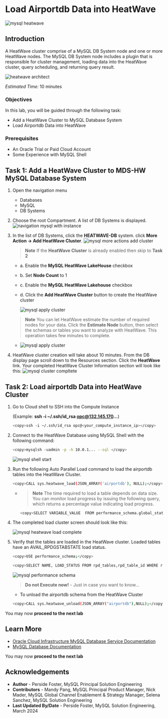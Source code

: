 # Load Airportdb Data into HeatWave

![mysql heatwave](./images/mysql-heatwave-logo.jpg "mysql heatwave")

## Introduction

A HeatWave cluster comprise of a MySQL DB System node and one or more HeatWave nodes. The MySQL DB System node includes a plugin that is responsible for cluster management, loading data into the HeatWave cluster, query scheduling, and returning query result.

![heatwave architect](./images/mysql-heatwave-architecture.png "heatwave architect ")

_Estimated Time:_ 10 minutes

[//]:    [](youtube:OzqCt3XATto)

### Objectives

In this lab, you will be guided through the following task:

- Add a HeatWave Cluster to MySQL Database System
- Load Airportdb Data into HeatWave

### Prerequisites

- An Oracle Trial or Paid Cloud Account
- Some Experience with MySQL Shell


## Task 1: Add a HeatWave Cluster to MDS-HW MySQL Database System

1. Open the navigation menu  
    - Databases
    - MySQL
    - DB Systems
2. Choose the root Compartment. A list of DB Systems is displayed.
    ![navigation mysql with instance](./images/navigation-mysql-with-instance.png "navigation mysql with instance")

3. In the list of DB Systems, click the **HEATWAVE-DB** system. click **More Action ->  Add HeatWave Cluster**.
    ![mysql more actions add cluster](./images/mysql-more-actions-add-cluster.png " mysql more actions add cluster")

    >**Note** If the **HeatWave Cluster** is already enabled then skip to **Task 2**

    - a. Enable the **MySQL HeatWave LakeHouse** checkbox
    - b. Set **Node Count** to 1 
    - c. Enable the **MySQL HeatWave Lakehouse** checkbox
    - d. Click the **Add HeatWave Cluster** button to create the HeatWave cluster

        ![mysql apply cluster](./images/mysql-apply-cluster.png " mysql apply cluster")

    >**Note** You can let HeatWave estimate the number of required nodes for your data. Click the **Estimate Node** button,  then select the schemas or tables you want to analyze with HeatWave. This operation takes few minutes to complete.

    - ![mysql apply cluster](./images/mysql-cluster-estimate.png " mysql apply cluster")

4. HeatWave cluster creation will take about 10 minutes. From the DB display page scroll down to the Resources section. Click the **HeatWave** link. Your completed HeatWave Cluster Information section will look like this:
    ![mysql cluster compltete](./images/mysql-cluster-complete.png "mysql cluster compltete")

## Task 2: Load airportdb Data into HeatWave Cluster

1. Go to Cloud shell to SSH into the Compute Instance

    (Example: **ssh -i ~/.ssh/id_rsa opc@132.145.170...**) 

    ```bash
    <copy>ssh -i ~/.ssh/id_rsa opc@<your_compute_instance_ip></copy>
    ```

2. Connect to the HeatWave Database using MySQL Shell with the following command:

     ```bash
    <copy>mysqlsh -uadmin -p -h 10.0.1... --sql </copy>
    ```

    ![mysql shell start](./images/mysql-shell-start.png "mysql shell start ")

3. Run the following Auto Parallel Load command to load the airportdb tables into the HeatWave Cluster.

     ```bash
    <copy>CALL sys.heatwave_load(JSON_ARRAY('airportdb'), NULL);</copy>
    ```

    - >**Note** The time required to load a table depends on data size. You can monitor load progress by issuing the following query, which returns a percentage value indicating load progress.

        ```bash
        <copy>SELECT VARIABLE_VALUE  FROM performance_schema.global_status  WHERE VARIABLE_NAME = 'rapid_load_progress';</copy>
        ```

4. The completed load cluster screen should look like this:

    ![mysql heatwave load complete](./images/mysql-heatwave-load-complete.png "mysql heatwave load complete ")

5. Verify that the tables are loaded in the HeatWave cluster. Loaded tables have an AVAIL_RPDGSTABSTATE load status.

     ```bash
    <copy>USE performance_schema;</copy>
    ```

     ```bash
    <copy>SELECT NAME, LOAD_STATUS FROM rpd_tables,rpd_table_id WHERE rpd_tables.ID = rpd_table_id.ID;</copy>
    ```

    ![mysql performance schema](./images/mysql-performance-schema.png "mysql performance schema ")

    >**Do not Execute now!** - Just in case you want to know...
    - To unload the airportdb schema from the HeatWave Cluster

     ```bash
    <copy>CALL sys.heatwave_unload(JSON_ARRAY("airportdb"),NULL);</copy>
    ```

You may now **proceed to the next lab**

## Learn More

- [Oracle Cloud Infrastructure MySQL Database Service Documentation](https://docs.cloud.oracle.com/en-us/iaas/MySQL-database)
- [MySQL Database Documentation](https://www.MySQL.com)

You may now **proceed to the next lab**

## Acknowledgements

- **Author** - Perside Foster, MySQL Principal Solution Engineering
- **Contributors** - Mandy Pang, MySQL Principal Product Manager,  Nick Mader, MySQL Global Channel Enablement & Strategy Manager, Selena Sanchez, MySQL Solution Engineering
- **Last Updated By/Date** - Perside Foster, MySQL Solution Engineering, March 2024